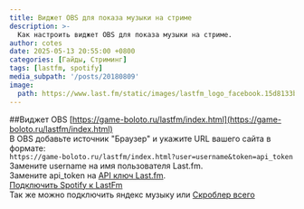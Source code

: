 ```yaml
---
title: Виджет OBS для показа музыки на стриме
description: >-
  Как настроить виджет OBS для показа музыки на стриме.
author: cotes
date: 2025-05-13 20:55:00 +0800
categories: [Гайды, Стриминг]
tags: [lastfm, spotify]
media_subpath: '/posts/20180809'
image:
  path: https://www.last.fm/static/images/lastfm_logo_facebook.15d8133be114.png
---
```


##Виджет OBS
[https://game-boloto.ru/lastfm/index.html](https://game-boloto.ru/lastfm/index.html)  
 В OBS добавьте источник "Браузер" и укажите URL вашего сайта в формате:  
 ```https://game-boloto.ru/lastfm/index.html?user=username&token=api_token```  
 Замените username на имя пользователя Last.fm.  
 Замените api_token на [API ключ Last.fm](https://www.last.fm/ru/api/authentication).  
 [Подключить Spotify к LastFm](https://www.last.fm/settings/applications)  
 Так же можно подключить яндекс музыку или [Скроблер всего](https://chromewebstore.google.com/detail/web-scrobbler/hhinaapppaileiechjoiifaancjggfjm)
